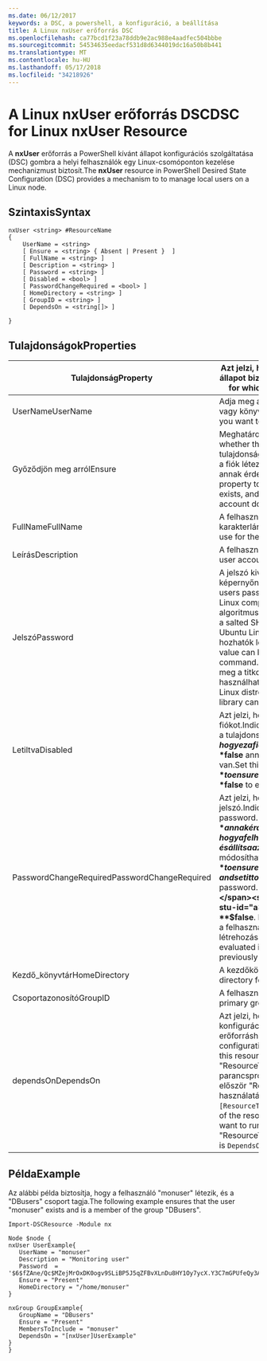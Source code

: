```yaml
---
ms.date: 06/12/2017
keywords: a DSC, a powershell, a konfiguráció, a beállítása
title: A Linux nxUser erőforrás DSC
ms.openlocfilehash: ca77bcd1f23a78ddb9e2ac988e4aadfec504bbbe
ms.sourcegitcommit: 54534635eedacf531d8d6344019dc16a50b8b441
ms.translationtype: MT
ms.contentlocale: hu-HU
ms.lasthandoff: 05/17/2018
ms.locfileid: "34218926"
---
```

# <a name="dsc-for-linux-nxuser-resource"></a><span data-ttu-id="a3537-103">A Linux nxUser erőforrás DSC</span><span class="sxs-lookup"><span data-stu-id="a3537-103">DSC for Linux nxUser Resource</span></span>

<span data-ttu-id="a3537-104">A **nxUser** erőforrás a PowerShell kívánt állapot konfigurációs szolgáltatása (DSC) gombra a helyi felhasználók egy Linux-csomóponton kezelése mechanizmust biztosít.</span><span class="sxs-lookup"><span data-stu-id="a3537-104">The **nxUser** resource in PowerShell Desired State Configuration (DSC) provides a mechanism to to manage local users on a Linux node.</span></span>

## <a name="syntax"></a><span data-ttu-id="a3537-105">Szintaxis</span><span class="sxs-lookup"><span data-stu-id="a3537-105">Syntax</span></span>

```
nxUser <string> #ResourceName
{
    UserName = <string>
    [ Ensure = <string> { Absent | Present }  ]
    [ FullName = <string> ]
    [ Description = <string> ]
    [ Password = <string> ]
    [ Disabled = <bool> ]
    [ PasswordChangeRequired = <bool> ]
    [ HomeDirectory = <string> ]
    [ GroupID = <string> ]
    [ DependsOn = <string[]> ]

}
```

## <a name="properties"></a><span data-ttu-id="a3537-106">Tulajdonságok</span><span class="sxs-lookup"><span data-stu-id="a3537-106">Properties</span></span>

|  <span data-ttu-id="a3537-107">Tulajdonság</span><span class="sxs-lookup"><span data-stu-id="a3537-107">Property</span></span> |  <span data-ttu-id="a3537-108">Azt jelzi, hogy a fiók nevét, amelyekhez egy adott állapot biztosításához.</span><span class="sxs-lookup"><span data-stu-id="a3537-108">Indicates the account name for which you want to ensure a specific state.</span></span> |
|---|---|
| <span data-ttu-id="a3537-109">UserName</span><span class="sxs-lookup"><span data-stu-id="a3537-109">UserName</span></span>| <span data-ttu-id="a3537-110">Adja meg a helyet, ahol szeretne biztosítani egy fájl vagy könyvtár állapotát.</span><span class="sxs-lookup"><span data-stu-id="a3537-110">Specifies the location where you want to ensure the state for a file or directory.</span></span>|
| <span data-ttu-id="a3537-111">Győződjön meg arról</span><span class="sxs-lookup"><span data-stu-id="a3537-111">Ensure</span></span>| <span data-ttu-id="a3537-112">Meghatározza, hogy a fiók létezik-e.</span><span class="sxs-lookup"><span data-stu-id="a3537-112">Specifies whether the account exists.</span></span> <span data-ttu-id="a3537-113">Állítsa be ezt a tulajdonságot "Elérhető" Győződjön meg arról, hogy a fiók létezik-e, és állítsa az értékét "Hiányzik", annak érdekében, hogy a fiók nem létezik.</span><span class="sxs-lookup"><span data-stu-id="a3537-113">Set this property to "Present" to ensure that the account exists, and set it to "Absent" to ensure that the account does not exist.</span></span>|
| <span data-ttu-id="a3537-114">FullName</span><span class="sxs-lookup"><span data-stu-id="a3537-114">FullName</span></span>| <span data-ttu-id="a3537-115">A felhasználói fiók teljes nevét tartalmazó karakterlánc.</span><span class="sxs-lookup"><span data-stu-id="a3537-115">A string that contains the full name to use for the user account.</span></span>|
| <span data-ttu-id="a3537-116">Leírás</span><span class="sxs-lookup"><span data-stu-id="a3537-116">Description</span></span>| <span data-ttu-id="a3537-117">A felhasználói fiók leírása.</span><span class="sxs-lookup"><span data-stu-id="a3537-117">The description for the user account.</span></span>|
| <span data-ttu-id="a3537-118">Jelszó</span><span class="sxs-lookup"><span data-stu-id="a3537-118">Password</span></span>| <span data-ttu-id="a3537-119">A jelszó kivonatát a a felhasználók a megfelelő képernyőn a Linux-számítógép.</span><span class="sxs-lookup"><span data-stu-id="a3537-119">The hash of the users password in the appropriate form for the Linux computer.</span></span> <span data-ttu-id="a3537-120">Ez általában egy sózott SHA-256 algoritmust, vagy SHA-512 kivonat.</span><span class="sxs-lookup"><span data-stu-id="a3537-120">Typically, this is a salted SHA-256, or SHA-512 hash.</span></span> <span data-ttu-id="a3537-121">Debian és Ubuntu Linux ezt az értéket a mkpasswd paranccsal hozhatók létre.</span><span class="sxs-lookup"><span data-stu-id="a3537-121">On Debian and Ubuntu Linux, this value can be generated with the mkpasswd command.</span></span> <span data-ttu-id="a3537-122">Az egyéb Linux disztribúciókkal Python meg a titkosítási könyvtárban a titkosítási módszer használható a kivonat létrehozásához.</span><span class="sxs-lookup"><span data-stu-id="a3537-122">For other Linux distros, the crypt method of Python’s Crypt library can be used to generate the hash.</span></span>|
| <span data-ttu-id="a3537-123">Letiltva</span><span class="sxs-lookup"><span data-stu-id="a3537-123">Disabled</span></span>| <span data-ttu-id="a3537-124">Azt jelzi, hogy engedélyezve van-e a fiókot.</span><span class="sxs-lookup"><span data-stu-id="a3537-124">Indicates whether the account is enabled.</span></span> <span data-ttu-id="a3537-125">Ez a tulajdonság beállítása **$true** annak érdekében, hogy ez a fiók le van tiltva, és állítsa az értékét **$false** annak érdekében, hogy engedélyezve van.</span><span class="sxs-lookup"><span data-stu-id="a3537-125">Set this property to **$true** to ensure that this account is disabled, and set it to **$false** to ensure that it is enabled.</span></span>|
| <span data-ttu-id="a3537-126">PasswordChangeRequired</span><span class="sxs-lookup"><span data-stu-id="a3537-126">PasswordChangeRequired</span></span>| <span data-ttu-id="a3537-127">Azt jelzi, hogy a felhasználók módosíthatják-e a jelszó.</span><span class="sxs-lookup"><span data-stu-id="a3537-127">Indicates whether the user can change the password.</span></span> <span data-ttu-id="a3537-128">Ez a tulajdonság beállítása **$true** annak érdekében, hogy a felhasználó nem tudja módosítani a jelszavát, és állítsa az értékét **$false** a felhasználó módosíthatja a jelszót.</span><span class="sxs-lookup"><span data-stu-id="a3537-128">Set this property to **$true** to ensure that the user cannot change the password, and set it to **$false** to allow the user to change the password.</span></span> <span data-ttu-id="a3537-129">Az alapértelmezett érték **$false**.</span><span class="sxs-lookup"><span data-stu-id="a3537-129">The default value is **$false**.</span></span> <span data-ttu-id="a3537-130">Ez a tulajdonság csak akkor értékeli ki, ha a felhasználói fiók korábban már nem létezik, és létrehozása folyamatban van.</span><span class="sxs-lookup"><span data-stu-id="a3537-130">This property is only evaluated if the user account did not exist previously and is being created.</span></span>|
| <span data-ttu-id="a3537-131">Kezdő_könyvtár</span><span class="sxs-lookup"><span data-stu-id="a3537-131">HomeDirectory</span></span>| <span data-ttu-id="a3537-132">A kezdőkönyvtár az felhasználó számára.</span><span class="sxs-lookup"><span data-stu-id="a3537-132">The home directory for the user.</span></span>|
| <span data-ttu-id="a3537-133">Csoportazonosító</span><span class="sxs-lookup"><span data-stu-id="a3537-133">GroupID</span></span>| <span data-ttu-id="a3537-134">A felhasználó elsődleges csoportos azonosítója.</span><span class="sxs-lookup"><span data-stu-id="a3537-134">The primary group ID for the user.</span></span>|
| <span data-ttu-id="a3537-135">dependsOn</span><span class="sxs-lookup"><span data-stu-id="a3537-135">DependsOn</span></span> | <span data-ttu-id="a3537-136">Azt jelzi, hogy egy másik erőforrás konfigurációjának kell futtatni, mielőtt ehhez az erőforráshoz van konfigurálva.</span><span class="sxs-lookup"><span data-stu-id="a3537-136">Indicates that the configuration of another resource must run before this resource is configured.</span></span> <span data-ttu-id="a3537-137">Például ha a típus: "ResourceType" erőforrás konfigurációs parancsprogram-blokk futtatni kívánt azonosító először "ResourceName", az e tulajdonság használatával szintaxisa a következő `DependsOn = "[ResourceType]ResourceName"`.</span><span class="sxs-lookup"><span data-stu-id="a3537-137">For example, if the ID of the resource configuration script block that you want to run first is "ResourceName" and its type is "ResourceType", the syntax for using this property is `DependsOn = "[ResourceType]ResourceName"`.</span></span>|

## <a name="example"></a><span data-ttu-id="a3537-138">Példa</span><span class="sxs-lookup"><span data-stu-id="a3537-138">Example</span></span>

<span data-ttu-id="a3537-139">Az alábbi példa biztosítja, hogy a felhasználó "monuser" létezik, és a "DBusers" csoport tagja.</span><span class="sxs-lookup"><span data-stu-id="a3537-139">The following example ensures that the user "monuser" exists and is a member of the group "DBusers".</span></span>

```
Import-DSCResource -Module nx

Node $node {
nxUser UserExample{
   UserName = "monuser"
   Description = "Monitoring user"
   Password  =    '$6$fZAne/Qc$MZejMrOxDK0ogv9SLiBP5J5qZFBvXLnDu8HY1Oy7ycX.Y3C7mGPUfeQy3A82ev3zIabhDQnj2ayeuGn02CqE/0'
   Ensure = "Present"
   HomeDirectory = "/home/monuser"
}

nxGroup GroupExample{
   GroupName = "DBusers"
   Ensure = "Present"
   MembersToInclude = "monuser"
   DependsOn = "[nxUser]UserExample"
}
}
```